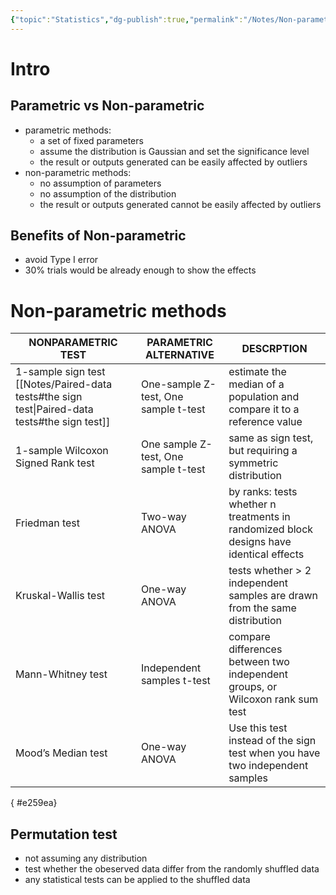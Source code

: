 ```yaml
---
{"topic":"Statistics","dg-publish":true,"permalink":"/Notes/Non-parametric methods/","dgPassFrontmatter":true,"noteIcon":""}
---
```


# Intro
## Parametric vs Non-parametric
- parametric methods: 
	- a set of fixed parameters
	- assume the distribution is Gaussian and set the significance level
	- the result or outputs generated can be easily affected by outliers
- non-parametric methods:
	- no assumption of parameters
	- no assumption of the distribution
	- the result or outputs generated cannot be easily affected by outliers
	
## Benefits of Non-parametric
- avoid Type I error
- 30% trials would be already enough to show the effects

# Non-parametric methods
| NONPARAMETRIC TEST | PARAMETRIC ALTERNATIVE | DESCRPTION |
| -- | -- | -- |
| 1-sample sign test [[Notes/Paired-data tests#the sign test\|Paired-data tests#the sign test]]| One-sample Z-test, One sample t-test | estimate the median of a population and compare it to a reference value |
| 1-sample Wilcoxon Signed Rank test | One sample Z-test, One sample t-test | same as sign test, but requiring a symmetric distribution|
| Friedman test	| Two-way ANOVA | by ranks: tests whether n treatments in randomized block designs have identical effects | 
| Kruskal-Wallis test | One-way ANOVA | tests whether > 2 independent samples are drawn from the same distribution |
| Mann-Whitney test |Independent samples t-test | compare differences between two independent groups, or Wilcoxon rank sum test |
| Mood’s Median test | One-way ANOVA | Use this test instead of the sign test when you have two independent samples |
{ #e259ea}



## Permutation test
- not assuming any distribution
- test whether the obeserved data differ from the randomly shuffled data
- any statistical tests can be applied to the shuffled data